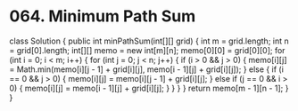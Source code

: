 # 064. Minimum Path Sum

class Solution { public int minPathSum\(int\[\]\[\] grid\) { int m = grid.length; int n = grid\[0\].length; int\[\]\[\] memo = new int\[m\]\[n\]; memo\[0\]\[0\] = grid\[0\]\[0\]; for \(int i = 0; i &lt; m; i++\) { for \(int j = 0; j &lt; n; j++\) { if \(i &gt; 0 && j &gt; 0\) { memo\[i\]\[j\] = Math.min\(memo\[i\]\[j - 1\] + grid\[i\]\[j\], memo\[i - 1\]\[j\] + grid\[i\]\[j\]\); } else { if \(i == 0 && j &gt; 0\) { memo\[i\]\[j\] = memo\[i\]\[j - 1\] + grid\[i\]\[j\]; } else if \(j == 0 && i &gt; 0\) { memo\[i\]\[j\] = memo\[i - 1\]\[j\] + grid\[i\]\[j\]; } } } } return memo\[m - 1\]\[n - 1\]; } }

